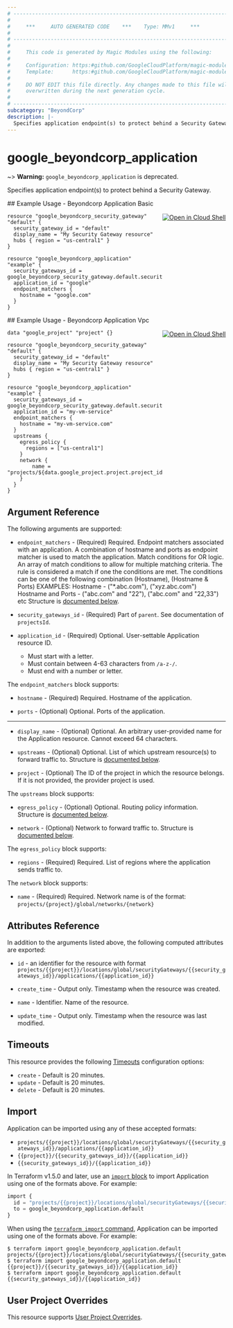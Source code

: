 ```yaml
---
# ----------------------------------------------------------------------------
#
#     ***     AUTO GENERATED CODE    ***    Type: MMv1     ***
#
# ----------------------------------------------------------------------------
#
#     This code is generated by Magic Modules using the following:
#
#     Configuration: https:#github.com/GoogleCloudPlatform/magic-modules/tree/main/mmv1/products/beyondcorp/Application.yaml
#     Template:      https:#github.com/GoogleCloudPlatform/magic-modules/tree/main/mmv1/templates/terraform/resource.html.markdown.tmpl
#
#     DO NOT EDIT this file directly. Any changes made to this file will be
#     overwritten during the next generation cycle.
#
# ----------------------------------------------------------------------------
subcategory: "BeyondCorp"
description: |-
  Specifies application endpoint(s) to protect behind a Security Gateway.
---
```


# google_beyondcorp_application
~> **Warning:** `google_beyondcorp_application` is deprecated.

Specifies application endpoint(s) to protect behind a Security Gateway.



<div class = "oics-button" style="float: right; margin: 0 0 -15px">
  <a href="https://console.cloud.google.com/cloudshell/open?cloudshell_git_repo=https%3A%2F%2Fgithub.com%2Fterraform-google-modules%2Fdocs-examples.git&cloudshell_image=gcr.io%2Fcloudshell-images%2Fcloudshell%3Alatest&cloudshell_print=.%2Fmotd&cloudshell_tutorial=.%2Ftutorial.md&cloudshell_working_dir=beyondcorp_application_basic&open_in_editor=main.tf" target="_blank">
    <img alt="Open in Cloud Shell" src="//gstatic.com/cloudssh/images/open-btn.svg" style="max-height: 44px; margin: 32px auto; max-width: 100%;">
  </a>
</div>
## Example Usage - Beyondcorp Application Basic


```hcl
resource "google_beyondcorp_security_gateway" "default" {
  security_gateway_id = "default"
  display_name = "My Security Gateway resource"
  hubs { region = "us-central1" }
}

resource "google_beyondcorp_application" "example" {
  security_gateways_id = google_beyondcorp_security_gateway.default.security_gateway_id
  application_id = "google"
  endpoint_matchers {
    hostname = "google.com"
  }
}
```
<div class = "oics-button" style="float: right; margin: 0 0 -15px">
  <a href="https://console.cloud.google.com/cloudshell/open?cloudshell_git_repo=https%3A%2F%2Fgithub.com%2Fterraform-google-modules%2Fdocs-examples.git&cloudshell_image=gcr.io%2Fcloudshell-images%2Fcloudshell%3Alatest&cloudshell_print=.%2Fmotd&cloudshell_tutorial=.%2Ftutorial.md&cloudshell_working_dir=beyondcorp_application_vpc&open_in_editor=main.tf" target="_blank">
    <img alt="Open in Cloud Shell" src="//gstatic.com/cloudssh/images/open-btn.svg" style="max-height: 44px; margin: 32px auto; max-width: 100%;">
  </a>
</div>
## Example Usage - Beyondcorp Application Vpc


```hcl
data "google_project" "project" {}

resource "google_beyondcorp_security_gateway" "default" {
  security_gateway_id = "default"
  display_name = "My Security Gateway resource"
  hubs { region = "us-central1" }
}

resource "google_beyondcorp_application" "example" {
  security_gateways_id = google_beyondcorp_security_gateway.default.security_gateway_id
  application_id = "my-vm-service"
  endpoint_matchers {
    hostname = "my-vm-service.com"
  }
  upstreams {
    egress_policy {
      regions = ["us-central1"]
    }
    network {
        name = "projects/${data.google_project.project.project_id}/global/networks/default"
    }
  }
}
```

## Argument Reference

The following arguments are supported:


* `endpoint_matchers` -
  (Required)
  Required. Endpoint matchers associated with an application.
  A combination of hostname and ports as endpoint matcher is used to match
  the application.
  Match conditions for OR logic.
  An array of match conditions to allow for multiple matching criteria.
  The rule is considered a match if one the conditions are met.
  The conditions can be one of the following combination
  (Hostname), (Hostname & Ports)
  EXAMPLES:
  Hostname - ("*.abc.com"), ("xyz.abc.com")
  Hostname and Ports - ("abc.com" and "22"), ("abc.com" and "22,33") etc
  Structure is [documented below](#nested_endpoint_matchers).

* `security_gateways_id` -
  (Required)
  Part of `parent`. See documentation of `projectsId`.

* `application_id` -
  (Required)
  Optional. User-settable Application resource ID.
  * Must start with a letter.
  * Must contain between 4-63 characters from `/a-z-/`.
  * Must end with a number or letter.


<a name="nested_endpoint_matchers"></a>The `endpoint_matchers` block supports:

* `hostname` -
  (Required)
  Required. Hostname of the application.

* `ports` -
  (Optional)
  Optional. Ports of the application.

- - -


* `display_name` -
  (Optional)
  Optional. An arbitrary user-provided name for the Application resource.
  Cannot exceed 64 characters.

* `upstreams` -
  (Optional)
  Optional. List of which upstream resource(s) to forward traffic to.
  Structure is [documented below](#nested_upstreams).

* `project` - (Optional) The ID of the project in which the resource belongs.
    If it is not provided, the provider project is used.


<a name="nested_upstreams"></a>The `upstreams` block supports:

* `egress_policy` -
  (Optional)
  Optional. Routing policy information.
  Structure is [documented below](#nested_upstreams_upstreams_egress_policy).

* `network` -
  (Optional)
  Network to forward traffic to.
  Structure is [documented below](#nested_upstreams_upstreams_network).


<a name="nested_upstreams_upstreams_egress_policy"></a>The `egress_policy` block supports:

* `regions` -
  (Required)
  Required. List of regions where the application sends traffic to.

<a name="nested_upstreams_upstreams_network"></a>The `network` block supports:

* `name` -
  (Required)
  Required. Network name is of the format:
  `projects/{project}/global/networks/{network}`

## Attributes Reference

In addition to the arguments listed above, the following computed attributes are exported:

* `id` - an identifier for the resource with format `projects/{{project}}/locations/global/securityGateways/{{security_gateways_id}}/applications/{{application_id}}`

* `create_time` -
  Output only. Timestamp when the resource was created.

* `name` -
  Identifier. Name of the resource.

* `update_time` -
  Output only. Timestamp when the resource was last modified.


## Timeouts

This resource provides the following
[Timeouts](https://developer.hashicorp.com/terraform/plugin/sdkv2/resources/retries-and-customizable-timeouts) configuration options:

- `create` - Default is 20 minutes.
- `update` - Default is 20 minutes.
- `delete` - Default is 20 minutes.

## Import


Application can be imported using any of these accepted formats:

* `projects/{{project}}/locations/global/securityGateways/{{security_gateways_id}}/applications/{{application_id}}`
* `{{project}}/{{security_gateways_id}}/{{application_id}}`
* `{{security_gateways_id}}/{{application_id}}`


In Terraform v1.5.0 and later, use an [`import` block](https://developer.hashicorp.com/terraform/language/import) to import Application using one of the formats above. For example:

```tf
import {
  id = "projects/{{project}}/locations/global/securityGateways/{{security_gateways_id}}/applications/{{application_id}}"
  to = google_beyondcorp_application.default
}
```

When using the [`terraform import` command](https://developer.hashicorp.com/terraform/cli/commands/import), Application can be imported using one of the formats above. For example:

```
$ terraform import google_beyondcorp_application.default projects/{{project}}/locations/global/securityGateways/{{security_gateways_id}}/applications/{{application_id}}
$ terraform import google_beyondcorp_application.default {{project}}/{{security_gateways_id}}/{{application_id}}
$ terraform import google_beyondcorp_application.default {{security_gateways_id}}/{{application_id}}
```

## User Project Overrides

This resource supports [User Project Overrides](https://registry.terraform.io/providers/hashicorp/google/latest/docs/guides/provider_reference#user_project_override).
